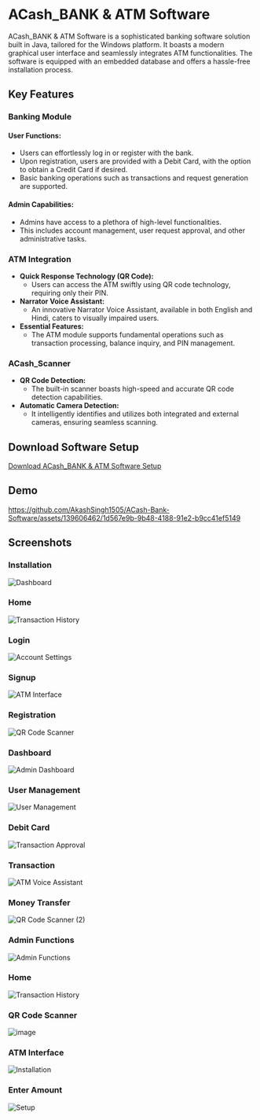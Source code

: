 # ACash_BANK & ATM Software

ACash_BANK & ATM Software is a sophisticated banking software solution built in Java, tailored for the Windows platform. It boasts a modern graphical user interface and seamlessly integrates ATM functionalities. The software is equipped with an embedded database and offers a hassle-free installation process.

## Key Features

### Banking Module
#### User Functions:
- Users can effortlessly log in or register with the bank.
- Upon registration, users are provided with a Debit Card, with the option to obtain a Credit Card if desired.
- Basic banking operations such as transactions and request generation are supported.
#### Admin Capabilities:
- Admins have access to a plethora of high-level functionalities.
- This includes account management, user request approval, and other administrative tasks.

### ATM Integration
- **Quick Response Technology (QR Code):**
  - Users can access the ATM swiftly using QR code technology, requiring only their PIN.
- **Narrator Voice Assistant:**
  - An innovative Narrator Voice Assistant, available in both English and Hindi, caters to visually impaired users.
- **Essential Features:**
  - The ATM module supports fundamental operations such as transaction processing, balance inquiry, and PIN management.

### ACash_Scanner
- **QR Code Detection:**
  - The built-in scanner boasts high-speed and accurate QR code detection capabilities.
- **Automatic Camera Detection:**
  - It intelligently identifies and utilizes both integrated and external cameras, ensuring seamless scanning.
 

## Download Software Setup
[Download ACash_BANK & ATM Software Setup](https://drive.google.com/file/d/1yuS3EGR8IscQJtSdd2mAfNIR5tTeQNTN/view?usp=sharing)

## Demo
https://github.com/AkashSingh1505/ACash-Bank-Software/assets/139606462/1d567e9b-9b48-4188-91e2-b9cc41ef5149



## Screenshots

### Installation
![Dashboard](https://github.com/AkashSingh1505/ACash-Bank-Software/assets/139606462/e6a0bf11-834d-4011-9ad3-3379758ff272)   

### Home 
![Transaction History](https://github.com/AkashSingh1505/ACash-Bank-Software/assets/139606462/8f27dfca-2b5f-4902-84b6-d2f48fb61af5)  

### Login
![Account Settings](https://github.com/AkashSingh1505/ACash-Bank-Software/assets/139606462/eec6c270-d053-4372-94fb-063078684588)  

### Signup
![ATM Interface](https://github.com/AkashSingh1505/ACash-Bank-Software/assets/139606462/cafd1209-9467-431c-b3b5-a4e40eaf594a) 

### Registration
![QR Code Scanner](https://github.com/AkashSingh1505/ACash-Bank-Software/assets/139606462/376d366f-1128-499a-9dd2-ff93e58b6b0d) 

### Dashboard
![Admin Dashboard](https://github.com/AkashSingh1505/ACash-Bank-Software/assets/139606462/d196fe8a-c2f9-480f-81a4-b83a289c7959) 

### User Management
![User Management](https://github.com/AkashSingh1505/ACash-Bank-Software/assets/139606462/e0886fba-a288-404f-b1d2-58416d5cb7e7) 

### Debit Card
![Transaction Approval](https://github.com/AkashSingh1505/ACash-Bank-Software/assets/139606462/4003550f-a3a2-49b0-863f-03e325cb374f) 

### Transaction
![ATM Voice Assistant](https://github.com/AkashSingh1505/ACash-Bank-Software/assets/139606462/ad4d46c0-8041-453f-8303-cdb2ab331d6d) 

###  Money Transfer
![QR Code Scanner (2)](https://github.com/AkashSingh1505/ACash-Bank-Software/assets/139606462/9cd27321-6a7a-4902-b1f3-4e498d3d4c60) 

### Admin Functions
![Admin Functions](https://github.com/AkashSingh1505/ACash-Bank-Software/assets/139606462/ff83eb11-7052-4c56-9a25-b97ee5df884b) 

### Home 
![Transaction History](https://github.com/AkashSingh1505/ACash-Bank-Software/assets/139606462/8f27dfca-2b5f-4902-84b6-d2f48fb61af5)

### QR Code Scanner
![image](https://github.com/AkashSingh1505/ACash-Bank-Software/assets/139606462/c5a818fe-c141-4311-a466-ae4e7eae4186)

### ATM Interface
![Installation](https://github.com/AkashSingh1505/ACash-Bank-Software/assets/139606462/2994c79b-64d2-450c-af8c-4b6a4d6bfc75) 

### Enter Amount
![Setup](https://github.com/AkashSingh1505/ACash-Bank-Software/assets/139606462/dbb0c675-b010-4da4-9068-27efc54608c9) 


